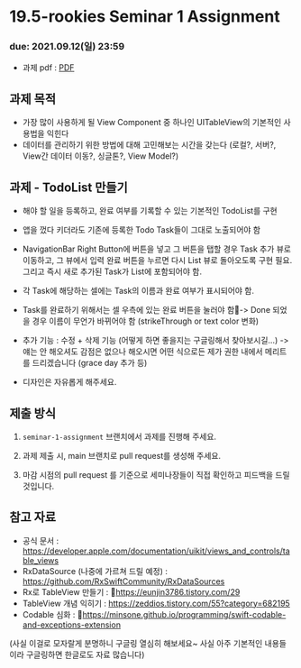 19.5-rookies Seminar 1 Assignment
================================

### **due: 2021.09.12(일) 23:59**

- 과제 pdf : [PDF](iOS/seminar1/ios-seminar-1.pdf)
## 과제 목적
- 가장 많이 사용하게 될 View Component 중 하나인 UITableView의 기본적인 사용법을 익힌다
- 데이터를 관리하기 위한 방법에 대해 고민해보는 시간을 갖는다 (로컬?, 서버?, View간 데이터 이동?, 싱글톤?, View Model?)

## 과제 - TodoList 만들기

- 해야 할 일을 등록하고, 완료 여부를 기록할 수 있는 기본적인 TodoList를 구현
- 앱을 껐다 키더라도 기존에 등록한 Todo Task들이 그대로 노출되어야 함
- NavigationBar Right Button에 버튼을 넣고 그 버튼을 탭할 경우 Task 추가 뷰로 이동하고, 그 뷰에서 입력 완료 버튼을 누르면 다시 List 뷰로 돌아오도록 구현 필요. 그리고 즉시 새로 추가된 Task가 List에 포함되어야 함.
- 각 Task에 해당하는 셀에는 Task의 이름과 완료 여부가 표시되어야 함.
- Task를 완료하기 위해서는 셀 우측에 있는 완료 버튼을 눌러야 함-> Done 되었을 경우 이름이 무언가 바뀌어야 함 (strikeThrough or text color 변화)

- 추가 기능 : 수정 + 삭제 기능 (어떻게 하면 좋을지는 구글링해서 찾아보시길…) -> 얘는 안 해오셔도 감점은 없으나 해오시면 어떤 식으로든 제가 권한 내에서 메리트를 드리겠습니다 (grace day 추가 등)
- 디자인은 자유롭게 해주세요.


## 제출 방식
1. `seminar-1-assignment` 브랜치에서 과제를 진행해 주세요. 

2. 과제 제출 시, main 브랜치로 pull request를 생성해 주세요.

3. 마감 시점의 pull request 를 기준으로 세미나장들이 직접 확인하고 피드백을 드릴 것입니다.

## 참고 자료
- 공식 문서 : https://developer.apple.com/documentation/uikit/views_and_controls/table_views
- RxDataSource (나중에 가르쳐 드릴 예정) : https://github.com/RxSwiftCommunity/RxDataSources
- Rx로 TableView 만들기 : https://eunjin3786.tistory.com/29
- TableView 개념 익히기 : https://zeddios.tistory.com/55?category=682195
- Codable 심화 : https://minsone.github.io/programming/swift-codable-and-exceptions-extension

(사실 이걸로 모자랄게 분명하니 구글링 열심히 해보세요~ 사실 아주 기본적인 내용들이라 구글링하면 한글로도 자료 많습니다)

